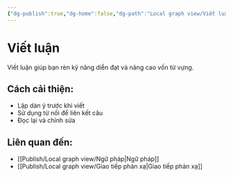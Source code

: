 ```yaml
---
{"dg-publish":true,"dg-home":false,"dg-path":"Local graph view/Viết luận.md","permalink":"/local-graph-view/viet-luan/","dgPassFrontmatter":true,"updated":"2025-02-01T07:47:13.231+07:00"}
---
```


# Viết luận
Viết luận giúp bạn rèn kỹ năng diễn đạt và nâng cao vốn từ vựng.

## Cách cải thiện:
- Lập dàn ý trước khi viết
- Sử dụng từ nối để liên kết câu
- Đọc lại và chỉnh sửa

## Liên quan đến:
- [[Publish/Local graph view/Ngữ pháp\|Ngữ pháp]]
- [[Publish/Local graph view/Giao tiếp phản xạ\|Giao tiếp phản xạ]]
